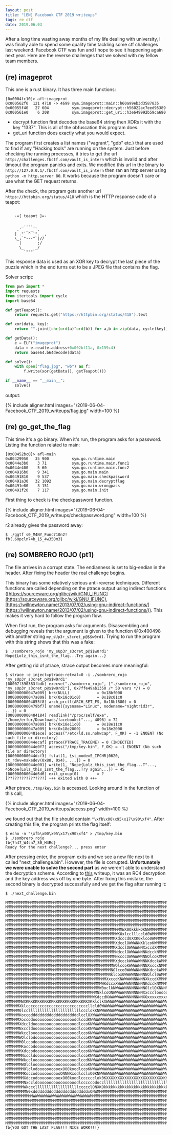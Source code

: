 ```yaml
---
layout: post
title: "[EN] Facebook CTF 2019 writeups"
tags: re ctf
date: 2019.06.03
---
```


After a long time wasting away months of my life dealing with university, I was finally able to spend some quality time tackling some ctf challenges last weekend. Facebook CTF was fun and I hope to see it happening again next year. Here are the reverse challenges that we solved with my fellow team members.

## (re) imageprot

This one is a rust binary. It has three main functions:

```
[0x0004fc10]> afl~imageprot
0x000562f0  121 4718 -> 4699 sym.imageprot::main::h60a99eb3d3587835
0x00055f40   27 604          sym.imageprot::decrypt::h56022ac7eed95389
0x000561e0    6 208          sym.imageprot::get_uri::h3e649992b59ca680
```

- decrypt function first decodes the base64 string then XORs it with the key "1337". This is all of the obfuscation this program does.
- get_uri function does exactly what you would expect.

The program first creates a list names ("vagrant", "gdb" etc.) that are used to find if any "Hacking tools" are running on the system. Just before checking the running processes, it tries to get the url `http://challenges.fbctf.com/vault_is_intern` which is invalid and after timeout the program panicks and exits. We modified this url in the binary to `http://127.0.0.1/.fbctf.com/vault_is_intern` then ran an http server using ```python -m http.server 80```. It works because the program doesn't care or use what the GET request returns.

After the check, the program gets another url `https://httpbin.org/status/418` which is the HTTP response code of a teapot:

```

    -=[ teapot ]=-

       _...._
     .'  _ _ `.
    | ."` ^ `". _,
    \_;`"---"`|//
      |       ;/
      \_     _/
        `"""`
```

This response data is used as an XOR key to decrypt the last piece of the puzzle which in the end turns out to be a JPEG file that contains the flag.

Solver script:

```python
from pwn import *
import requests
from itertools import cycle
import base64

def getTeapot():
    return requests.get("https://httpbin.org/status/418").text

def xor(data, key):
    return "".join([chr(ord(a)^ord(b)) for a,b in zip(data, cycle(key))])

def getData():
    e = ELF("imageprot")
    data = e.read(e.address+0x002bf11a, 0x159c4)
    return base64.b64decode(data)

def solve():
    with open("flag.jpg", "wb") as f:
        f.write(xor(getData(), getTeapot()))

if __name__ == "__main__":
    solve()
```

output:

{% include aligner.html images="/2019-06-04-Facebook_CTF_2019_writeups/flag.jpg" width=100 %}

## (re) go_get_the_flag

This time it's a go binary. When it's run, the program asks for a password. Listing the function related to main:

```
[0x00452bc0]> afl~main
0x00429950   35 900          sym.go.runtime.main
0x0044e3b0    3 71           sym.go.runtime.main.func1
0x0044e400    5 60           sym.go.runtime.main.func2
0x004916b0    9 341          sym.go.main.main
0x00491810    9 537          sym.go.main.checkpassword
0x00491a30   32 1092         sym.go.main.decryptflag
0x00491e80    3 151          sym.go.main.wrongpass
0x00491f20    7 117          sym.go.main.init
```

First thing to check is the checkpassword function.

{% include aligner.html images="/2019-06-04-Facebook_CTF_2019_writeups/checkpassword.png" width=100 %}

r2 already gives the password away:

```
$ ./ggtf s0_M4NY_Func710n2!
fb{.60pcln74b_15_4w350m3}
```

## (re) SOMBRERO ROJO (pt1)

The file arrives in a corrupt state. The endianness is set to big-endian in the header. After fixing the header the real challenge begins.

This binary has some relatively serious anti-reverse techniques. Different functions are called depending on the ptrace output using indirect functions ([https://sourceware.org/glibc/wiki/GNU_IFUNC](https://sourceware.org/glibc/wiki/GNU_IFUNC), [https://willnewton.name/2013/07/02/using-gnu-indirect-functions/](https://willnewton.name/2013/07/02/using-gnu-indirect-functions/)). This makes it very hard to follow the program flow.

When first run, the program asks for arguments. Disassembling and debugging reveals that the argument is given to the function @0x400498 with another string `my_sUp3r_s3cret_p@$$w0rd1`. Trying to run the program with this string shows that this was a fake:

```
$ ./sombrero_rojo 'my_sUp3r_s3cret_p@$$w0rd1'
Nope{Lolz_this_isnt_the_flag...Try again...}
```

After getting rid of ptrace, strace output becomes more meaningful:

```
$ strace -e inject=ptrace:retval=0 -i ./sombrero_rojo 'my_sUp3r_s3cret_p@$$w0rd1'                  
[00007f390383fbdb] execve("./sombrero_rojo", ["./sombrero_rojo", "my_sUp3r_s3cret_p@$$w0rd1"], 0x7ffe49ab1350 /* 50 vars */) = 0
[000000000047a009] brk(NULL)            = 0x18bf000
[000000000047a009] brk(0x18c01c0)       = 0x18c01c0
[00000000004055f8] arch_prctl(ARCH_SET_FS, 0x18bf880) = 0
[0000000000479bf7] uname({sysname="Linux", nodename="n1ghtrid3r", ...}) = 0
[0000000000484184] readlink("/proc/self/exe", "/home/erfur/Downloads/facebookct"..., 4096) = 72
[000000000047a009] brk(0x18e11c0)       = 0x18e11c0
[000000000047a009] brk(0x18e2000)       = 0x18e2000
[0000000000481ece] access("/etc/ld.so.nohwcap", F_OK) = -1 ENOENT (No such file or directory)
[000000000044ecaf] ptrace(PTRACE_TRACEME) = 0 (INJECTED)
[000000000044e0f7] access("/tmp/key.bin", F_OK) = -1 ENOENT (No such file or directory)
[000000000044dcf3] fstat(1, {st_mode=S_IFCHR|0620, st_rdev=makedev(0x88, 0x4), ...}) = 0
[000000000044e001] write(1, "Nope{Lolz_this_isnt_the_flag...T"..., 45Nope{Lolz_this_isnt_the_flag...Try again...}) = 45
[000000000044d6d6] exit_group(0)        = ?
[????????????????] +++ exited with 0 +++
```

After ptrace, `/tmp/key.bin` is accessed. Looking around in the function of this call,

{% include aligner.html images="/2019-06-04-Facebook_CTF_2019_writeups/access.png" width=100 %}

we found out that the file should contain `"\xfb\x00\x95\x17\x90\xf4"`. After creating this file, the program prints the flag itself:

 ```
$ echo -n "\xfb\x00\x95\x17\x90\xf4" > /tmp/key.bin
$ ./sombrero_rojo 
fb{7h47_W4sn7_S0_H4Rd}
Ready for the next challenge?... press enter
```

After pressing enter, the program exits and we see a new file next to it called "next_challenge.bin". However, the file is corrupted. **Unfortunately we were unable to solve the second part** as we weren't able to understand the decryption scheme. According to [this](https://github.com/Jinmo/ctfs/blob/master/2019/fbctf/rev/sombrero_rojo.md#part-2) writeup, it was an RC4 decryption and the key address was off by one byte. After fixing this mistake, the second binary is decrypted successfully and we get the flag after running it:

```
$ ./next_challenge.bin

MMMMMMMMMMMMMMMMMMMMMMMMMMMMMMMMMMMMMMMMMMMMMMMMMMMMMMMMMMMMMMMMMMMMMMMMMMMMMMMMMMMMMMMMMMMMMMMMMMMM
MMMMMMMMMMMMMMMMMMMMMMMMMMMMMMMMMMMMMMMMMMMMMMMMMMMMMMMMMMMMMMMMMMMMMMMMMMMMMMMMMMMMMMMMMMMMMMMMMMMM
MMMMMMMMMMMMMMMMMMMMMMMMMMMMMMMMMMMMMMMMMMMMMMMMMMMMMMMMMMMMMMMMMMMMMMMMMMMMMMMMMMMMMMMMMMMMMMMMMMMM
MMMMMMMMMMMMMMMMMMMMMMMMMMMMMMMMMMMMMMMMMMMMMMMMMMMMMMMMMMMMMMMMMMMMMMMMMMMMMMMMMMMMMMMMMMMMMMMMMMMM
MMMMMMMMMMMMMMMMMMMMMMMMMMMMMMMMMMMMMMMMMMMMMMMMMMMMMMMMMMMMMMMMMMMMMMMMMMMMMMMMMMMMMMMMMMMMMMMMMMMM
MMMMMMMMMMMMMMMMMMMMMMMMMMMMMMMMMMMMMMMMMMMMMMMMMMMMMMMMMMMMMMMMMMMMMMMMMMMMMMMMMMMMMMMMMMMMMMMMMMMM
MMMMMMMMMMMMMMMMMMMMMMMMMMMMMMMMMMMMMMMMMMMMMMMMMMMWX0OkkkkOKNWMMMMMMMMMMMMMMMMMMMMMMMMMMMMMMMMMMMMM
MMMMMMMMMMMMMMMMMMMMMMMMMMMMMMMMMMMMMMMMMMMMMMMMWKOxlcclllccld0WMMMMMMMMMMMMMMMMMMMMMMMMMMMMMMMMMMMM
MMMMMMMMMMMMMMMMMMMMMMMMMMMMMMMMMMMMMMMMMMMMMMMMXdcccd0XXK0xlco0WMMMMMMMMMMMMMMMMMMMMMMMMMMMMMMMMMMM
MMMMMMMMMMMMMMMMMMMMMMMMMMMMMMMMMMMMMMMMMMMMMMMMXdcclOWWWNNXklcoKWMMMMMMMMMMMMMMMMMMMMMMMMMMMMMMMMMM
MMMMMMMMMMMMMMMMMMMMMMMMMMMMMMMMMMMMMMMMMMMMMMMMXdcclOWWWWNNXxccdXMMMMMMMMMMMMMMMMMMMMMMMMMMMMMMMMMM
MMMMMMMMMMMMMMMMMMMMMMMMMMMMMMMMMMMMMMMMMMMMMMMMNdcclOWWWWNNNKdcckNMMMMMMMMMMMMMMMMMMMMMMMMMMMMMMMMM
MMMMMMMMMMMMMMMMMMMMMMMMMMMMMMMMMMMMMMMMMMMMMMMMNxcccOWWWWWNNNOlcoKMMMMMMMMMMMMMMMMMMMMMMMMMMMMMMMMM
MMMMMMMMMMMMMMMMMMMMMMMMMMMMMMMMMMMMMMMMMMMMMMMMXdccckWWWWWNNNKdcckWMMMMMMMMMMMMMMMMMMMMMMMMMMMMMMMM
MMMMMMMMMMMMMMMMMMMMMMMMMMMMMMMMMMMMMMMMMMMMMMMWOlccoKWWWWNNNNXxccxNMMMMMMMMMMMMMMMMMMMMMMMMMMMMMMMM
MMMMMMMMMMMMMMMMMMMMMMMMMMMMMMMMMMMMMMMMMMMMMMNOlcco0WWWWNNNNNKdcckWMMMMMMMMMMMMMMMMMMMMMMMMMMMMMMMM
MMMMMMMMMMMMMMMMMMMMMMMMMMMMMMMMMMMMMMMMMMMMMNklcox0WWWWNNNNNNOlcl0WMMMMMMMMMMMMMMMMMMMMMMMMMMMMMMMM
MMMMMMMMMMMMMMMMMMMMMMMMMMMMMMMMMMMMMMMMMMMMXxccdKNWWWWNNNNNNXkccdXMMMMMMMMMMMMMMMMMMMMMMMMMMMMMMMMM
MMMMMMMMMMMMMMMMMMMMMMMMMMMMMMMMMMMMMMMMMMWKdccxXWWWWWNNNNNNNKdcckNMMMMMMMMMMMMMMMMMMMMMMMMMMMMMMMMM
MMMMMMMMMMMMMMMMMMMMMMMMMMMMMMMMMMMMMMMMMW0oclkNWWWWNNNNNNNNNOlclOXNNNNNNNNNNNNNNNNNNNWWMMMMMMMMMMMM
MMMMMMMMMMMMMMMMMMMMMMMMMMMMMMMMMMMMMMMMNklcoONWWWWWNNNNNNNNXxccclooooooooooooooooooooodk0XWMMMMMMMM
MMMMMMMMMMMMMMMMMMMMMMMMMMMMMMMMMMMMMMWKdccdKWWWWWWWWNNNNNNNXOxxxxxxxxxxxxxxxddddddddddoccoONMMMMMMM
MMMMMMMWXKKKKKKKKKKKKKKKKKKKKKKKKKKKXKklclkXWWWWWWWWWWWWWWWWWWWWWWWWWWWWWWWWWNNNNNNNNNXKOoclOWMMMMMM
MMMMMMXklcccccccccccccccccccccccccccllcld0WWWWWWWWWWWWWWWWWWWWWWWWWWWWWWWWWWWWNNNNNNNNNNXxccxNMMMMMM
MMMMMM0lcclllllllllllllllllllllllccclokKNWWWWWWWWWWWWWWWWWWWWWWWWWWWWWWWWWWWWNNNNNNNNNNXOlclOWMMMMMM
MMMMMMKoccodddddddddddddddddddddlcclOXWWWWWWWWWWWWWWWWWWWWWWWWWWWWWWWWWWWWWWNNNNNNNNNKOdlclkXWMMMMMM
MMMMMMXoccodooooooooooooooooooddlccdKNWWWWWWWWWWWWWWWWWWWWWWWWWWWWWWWWWWWWWNNNNNNNNNXOoccoONWMMMMMMM
MMMMMMXdccldooooooooooooooooooodlccoKNWWWWWWWWWWWWWWWWWWWWWWWWWWWWWWWWWWWWWWNNNNNNNNNNOl:oKMMMMMMMMM
MMMMMMNxccldooooooooooooooooooodlccoKNWWWWWWWWWWWWWWWWWWWWWWWWWWWWWWWWWWWWWWNNNNNNNNNNOlcoKMMMMMMMMM
MMMMMMWkccloooooooooooooooooooodlccoKNWWWWWWWWWWWWWWWWWWWWWWWWWWWWWWWWWWWWWNNNNNNNNNXOoccxNMMMMMMMMM
MMMMMMWOlclodoooooooooooooooooodlccoKNWWWWWWWWWWWWWWWWWWWWWWWWWWWWWWWWWWWWNNNNNNNNXkocclkXWMMMMMMMMM
MMMMMMM0lccodoooooooooooooooooodlccoKNWWWWWWWWWWWWWWWWWWWWWWWWWWWWWWWWWWWNNNNNNNNNXklccxNWMMMMMMMMMM
MMMMMMMKoccodoooooooooooooooooodlccoKNWWWWWWWWWWWWWWWWWWWWWWWWWWWWWWWWWWWWNNNNNNNNNXxccxNMMMMMMMMMMM
MMMMMMMXdccodoooooooooooooooooodlccoKNWWWWWWWWWWWWWWWWWWWWWWWWWWWWWWWWWWWNNNNNNNNNN0oclkNMMMMMMMMMMM
MMMMMMMNxccldoooooooooooooooooodlccoKNWWWWWWWWWWWWWWWWWWWWWWWWWWWWWWWWWWNNNNNNNNX0klclxXWMMMMMMMMMMM
MMMMMMMWkcclooooooooooooooooooodlccdKNWWWWWWWWWWWWWWWWWWWWWWWWWWWWWWWWWNNNNNNNNN0occlkXWMMMMMMMMMMMM
MMMMMMMWOlclooooooooooooooooooodlccoKNWWWWWWWWWWWWWWWWWWWWWWWWWWWWWWWWWWNNNNNNNNXOlco0WMMMMMMMMMMMMM
MMMMMMMM0lclodooooooooooxO00koodlccoKNWWWWWWWWWWWWWWWWWWWWWWWWWWWWWWWWWWNNNNNNNNN0ocl0WMMMMMMMMMMMMM
MMMMMMMMKoccodooooooooooONNNKxodlcclxO0KNWWWWWWWWWWWWWWWWWWWWWWWWWWWWWWNNNNNNNNX0dccxXMMMMMMMMMMMMMM
MMMMMMMMXdccodooooooooooxO00koodlcccccclok0KXXXXXXXXXXXXXXXXXXXXXXXXXKKKKKKK00kdlclxKWMMMMMMMMMMMMMM
MMMMMMMMNxccldooooooooooooooooodlcccccodoccllllllllllllllllllllllllllllllllllcclox0NWMMMMMMMMMMMMMMM
MMMMMMMMWkccclllllllllllllllllllccccclONXKOkkkkkkkkkkkkkkkkkkkkkkkkkkkkkkkkkkkOKXWWMMMMMMMMMMMMMMMMM
MMMMMMMMMN0xddddddddddddddddddddddddxONWMMMMMMMMMMMMMMMMMMMMMMMMMMMMMMMMMMMMMMMMMMMMMMMMMMMMMMMMMMMM
MMMMMMMMMMMMWWWWWWWWWWWWWWWWWWWWWWWWWMMMMMMMMMMMMMMMMMMMMMMMMMMMMMMMMMMMMMMMMMMMMMMMMMMMMMMMMMMMMMMM
MMMMMMMMMMMMMMMMMMMMMMMMMMMMMMMMMMMMMMMMMMMMMMMMMMMMMMMMMMMMMMMMMMMMMMMMMMMMMMMMMMMMMMMMMMMMMMMMMMMM
MMMMMMMMMMMMMMMMMMMMMMMMMMMMMMMMMMMMMMMMMMMMMMMMMMMMMMMMMMMMMMMMMMMMMMMMMMMMMMMMMMMMMMMMMMMMMMMMMMMM
MMMMMMMMMMMMMMMMMMMMMMMMMMMMMMMMMMMMMMMMMMMMMMMMMMMMMMMMMMMMMMMMMMMMMMMMMMMMMMMMMMMMMMMMMMMMMMMMMMMM
MMMMMMMMMMMMMMMMMMMMMMMMMMMMMMMMMMMMMMMMMMMMMMMMMMMMMMMMMMMMMMMMMMMMMMMMMMMMMMMMMMMMMMMMMMMMMMMMMMMM
MMMMMMMMMMMMMMMMMMMMMMMMMMMMMMMMMMMMMMMMMMMMMMMMMMMMMMMMMMMMMMMMMMMMMMMMMMMMMMMMMMMMMMMMMMMMMMMMMMMM
MMMMMMMMMMMMMMMMMMMMMMMMMMMMMMMMMMMMMMMMMMMMMMMMMMMMMMMMMMMMMMMMMMMMMMMMMMMMMMMMMMMMMMMMMMMMMMMMMMMM
fb{YOU GOT THE LAST FLAG!!! NICE WORK!!!}
```
